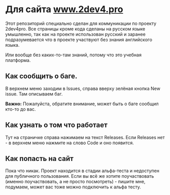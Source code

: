 # Для сайта www.2dev4.pro

Этот репозиторий специально сделан для коммуникации по проекту 2dev4pro. Все страницы кроме кода сделаны на русском языке умышленно, так как на проекте использован русский и заранее подразумевается что в проекте участвуют без знания английского языка. 

Или вообще без каких-то-там знаний, потому что это учебная платформа.

## Как сообщить о баге.

В верхнем меню заходим в Issues, справа вверху зелёная кнопка New issue. Там описываем баг.

**Важно:** Пожалуйста, обратите внимание, может быть о баге сообщил кто-то до вас.

## Как узнать о том что работает

Тут на страничке справа нажимаем на текст Releases. Если Releases нет - в верхнем меню нажмите на слово Code и оно появится.

## Как попасть на сайт

Пока что никак. Проект находится в стадии альфа-теста и недоступен для публичного пользования. Если вы всё же хотите поучаствовать (именно поучаствовать, а не просто посмотреть) - пишите мне, подумаем, может вас тоже можно подключить к альфа тесту.
